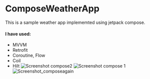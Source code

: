 # ComposeWeatherApp

This is a sample weather app implememted using jetpack compose.
#### I have used:
- MVVM
- Retrofit
- Coroutine, Flow
- Coil
- Hilt
![Screenshot compose2](https://user-images.githubusercontent.com/97227120/186508031-d60865b8-b252-4521-85a0-ce85432720ea.png)
![Screenshot compose 1](https://user-images.githubusercontent.com/97227120/186508051-9b2be794-0e55-491a-8347-efec246c2d6b.png)
![Screenshot_composeagain](https://user-images.githubusercontent.com/97227120/187077786-89d3576d-cd02-42b3-9fb9-a85413bba4b5.png)

